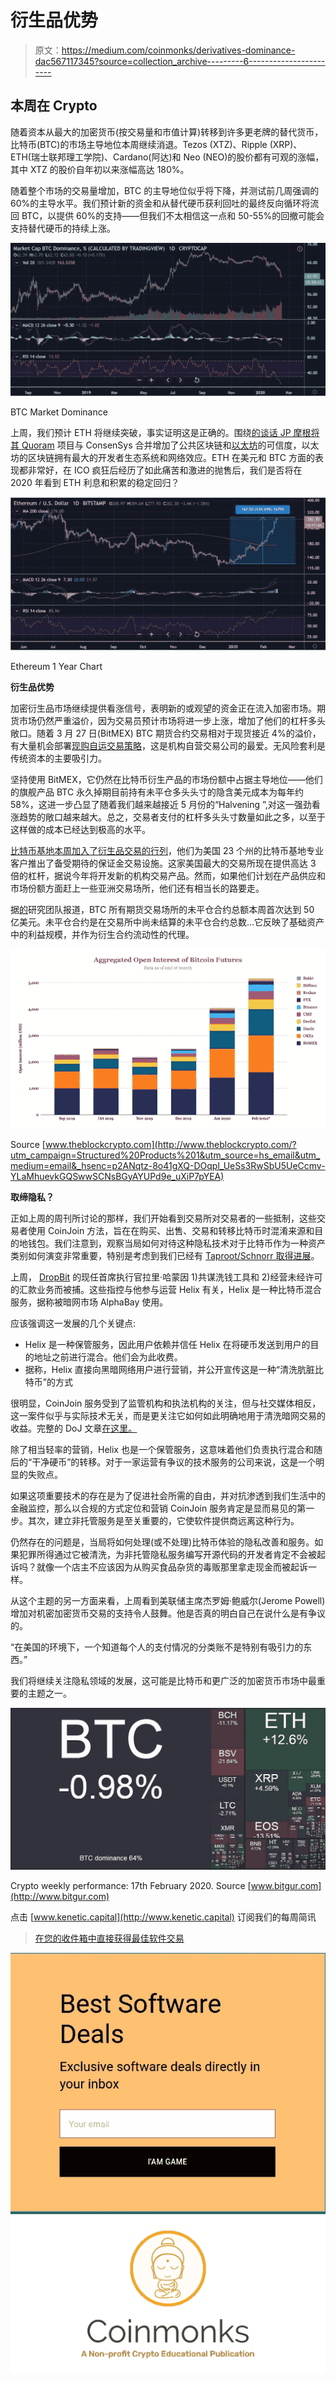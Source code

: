 # 衍生品优势

> 原文：<https://medium.com/coinmonks/derivatives-dominance-dac567117345?source=collection_archive---------6----------------------->

## **本周在 Crypto**

随着资本从最大的加密货币(按交易量和市值计算)转移到许多更老牌的替代货币，比特币(BTC)的市场主导地位本周继续消退。Tezos (XTZ)、Ripple (XRP)、ETH(瑞士联邦理工学院)、Cardano(阿达)和 Neo (NEO)的股价都有可观的涨幅，其中 XTZ 的股价自年初以来涨幅高达 180%。

随着整个市场的交易量增加，BTC 的主导地位似乎将下降，并测试前几周强调的 60%的主导水平。我们预计新的资金和从替代硬币获利回吐的最终反向循环将流回 BTC，以提供 60%的支持——但我们不太相信这一点和 50-55%的回撤可能会支持替代硬币的持续上涨。

![](img/ff67f265cee1371211a3875d19344e9a.png)

BTC Market Dominance

上周，我们预计 ETH 将继续突破，事实证明这是正确的。围绕[的谈话 JP 摩根将其 Quoram](https://www.reuters.com/article/us-jp-morgan-blockchain-exclusive/exclusive-jpmorgan-in-talks-to-merge-blockchain-unit-quorum-with-startup-consensys-sources-idUSKBN2051AW?utm_campaign=Structured%20Products%201&utm_source=hs_email&utm_medium=email&_hsenc=p2ANqtz-8o41gXQ-DOqpl_UeSs3RwSbU5UeCcmv-YLaMhuevkGQSwwSCNsBGyAYUPd9e_uXiP7pYEA) 项目与 ConsenSys 合并增加了公共区块链和[以太坊](https://blog.coincodecap.com/tag/ethereum/)的可信度，以太坊的区块链拥有最大的开发者生态系统和网络效应。ETH 在美元和 BTC 方面的表现都非常好，在 ICO 疯狂后经历了如此痛苦和激进的抛售后，我们是否将在 2020 年看到 ETH 利息和积累的稳定回归？

![](img/3576b7bcd3bccfd6cd5642d313206cda.png)

Ethereum 1 Year Chart

**衍生品优势**

加密衍生品市场继续提供看涨信号，表明新的或观望的资金正在流入加密市场。期货市场仍然严重溢价，因为交易员预计市场将进一步上涨，增加了他们的杠杆多头敞口。随着 3 月 27 日(BitMEX) BTC 期货合约交易相对于现货接近 4%的溢价，有大量机会部署[现购自运交易策略](https://www.investopedia.com/terms/c/cashandcarry.asp?utm_campaign=Structured%20Products%201&utm_source=hs_email&utm_medium=email&_hsenc=p2ANqtz-8o41gXQ-DOqpl_UeSs3RwSbU5UeCcmv-YLaMhuevkGQSwwSCNsBGyAYUPd9e_uXiP7pYEA)，这是机构自营交易公司的最爱。无风险套利是传统资本的主要吸引力。

坚持使用 BitMEX，它仍然在比特币衍生产品的市场份额中占据主导地位——他们的旗舰产品 BTC 永久掉期目前持有未平仓多头头寸的隐含美元成本为每年约 58%，这进一步凸显了随着我们越来越接近 5 月份的“Halvening ”,对这一强劲看涨趋势的敞口越来越大。总之，交易者支付的杠杆多头头寸数量如此之多，以至于这样做的成本已经达到极高的水平。

[比特币基地本周加入了衍生品交易的行列](https://blog.coinbase.com/margin-trading-is-now-available-on-coinbase-pro-b22743a0e07b?utm_campaign=Structured%20Products%201&utm_source=hs_email&utm_medium=email&_hsenc=p2ANqtz-8o41gXQ-DOqpl_UeSs3RwSbU5UeCcmv-YLaMhuevkGQSwwSCNsBGyAYUPd9e_uXiP7pYEA)，他们为美国 23 个州的比特币基地专业客户推出了备受期待的保证金交易设施。这家美国最大的交易所现在提供高达 3 倍的杠杆，据说今年将开发新的机构交易产品。然而，如果他们计划在产品供应和市场份额方面赶上一些亚洲交易场所，他们还有相当长的路要走。

据[的](https://www.theblockcrypto.com/linked/56019/open-interest-for-bitcoin-futures-surpasses-5-billion?utm_campaign=Structured%20Products%201&utm_source=hs_email&utm_medium=email&_hsenc=p2ANqtz-8o41gXQ-DOqpl_UeSs3RwSbU5UeCcmv-YLaMhuevkGQSwwSCNsBGyAYUPd9e_uXiP7pYEA)研究团队报道，BTC 所有期货交易场所的未平仓合约总额本周首次达到 50 亿美元。未平仓合约是在交易所中尚未结算的未平仓合约总数…它反映了基础资产中的利益规模，并作为衍生合约流动性的代理。

![](img/159d2d2e3d2b441efc084af88ec644c2.png)

Source [www.theblockcrypto.com](http://www.theblockcrypto.com/?utm_campaign=Structured%20Products%201&utm_source=hs_email&utm_medium=email&_hsenc=p2ANqtz-8o41gXQ-DOqpl_UeSs3RwSbU5UeCcmv-YLaMhuevkGQSwwSCNsBGyAYUPd9e_uXiP7pYEA)

**取缔隐私？**

正如上周的周刊所讨论的那样，我们开始看到交易所对交易者的一些抵制，这些交易者使用 CoinJoin 方法，旨在在购买、出售、交易和转移比特币时混淆来源和目的地钱包。我们注意到，观察当局如何对待这种隐私技术对于比特币作为一种资产类别如何演变非常重要，特别是考虑到我们已经有 [Taproot/Schnorr 取得进展](https://www.theblockcrypto.com/post/53958/taproot-schnorr-bitcoin-bip-development?utm_campaign=Structured%20Products%201&utm_source=hs_email&utm_medium=email&_hsenc=p2ANqtz-8o41gXQ-DOqpl_UeSs3RwSbU5UeCcmv-YLaMhuevkGQSwwSCNsBGyAYUPd9e_uXiP7pYEA)。

上周， [DropBit](https://dropbit.app/?utm_campaign=Structured%20Products%201&utm_source=hs_email&utm_medium=email&_hsenc=p2ANqtz-8o41gXQ-DOqpl_UeSs3RwSbU5UeCcmv-YLaMhuevkGQSwwSCNsBGyAYUPd9e_uXiP7pYEA) 的现任首席执行官拉里·哈蒙因 1)共谋洗钱工具和 2)经营未经许可的汇款业务而被捕。这些指控与他参与运营 Helix 有关，Helix 是一种比特币混合服务，据称被暗网市场 AlphaBay 使用。

应该强调这一发展的几个关键点:

*   Helix 是一种保管服务，因此用户依赖并信任 Helix 在将硬币发送到用户的目的地址之前进行混合。他们会为此收费。
*   据称，Helix 直接向黑暗网络用户进行营销，并公开宣传这是一种“清洗肮脏比特币”的方式

很明显，CoinJoin 服务受到了监管机构和执法机构的关注，但与社交媒体相反，这一案件似乎与实际技术无关，而是更关注它如何如此明确地用于清洗暗网交易的收益。完整的 DoJ 文章[在这里。](https://www.justice.gov/opa/pr/ohio-resident-charged-operating-darknet-based-bitcoin-mixer-which-laundered-over-300-million?utm_campaign=Structured%20Products%201&utm_source=hs_email&utm_medium=email&_hsenc=p2ANqtz-8o41gXQ-DOqpl_UeSs3RwSbU5UeCcmv-YLaMhuevkGQSwwSCNsBGyAYUPd9e_uXiP7pYEA)

除了相当轻率的营销，Helix 也是一个保管服务，这意味着他们负责执行混合和随后的“干净硬币”的转移。对于一家运营有争议的技术服务的公司来说，这是一个明显的失败点。

如果这项重要技术的存在是为了促进社会所需的自由，并对抗渗透到我们生活中的金融监控，那么以合规的方式定位和营销 CoinJoin 服务肯定是显而易见的第一步。其次，建立非托管服务是至关重要的，它使软件提供商远离这种行为。

仍然存在的问题是，当局将如何处理(或不处理)比特币体验的隐私改善和服务。如果犯罪所得通过它被清洗，为非托管隐私服务编写开源代码的开发者肯定不会被起诉吗？就像一个店主不应该因为从购买食品杂货的毒贩那里拿走现金而被起诉一样。

从这个主题的另一方面来看，上周看到美联储主席杰罗姆·鲍威尔(Jerome Powell)增加对机密加密货币交易的支持令人鼓舞。他是否真的明白自己在说什么是有争议的。

“在美国的环境下，一个知道每个人的支付情况的分类账不是特别有吸引力的东西。”

我们将继续关注隐私领域的发展，这可能是比特币和更广泛的加密货币市场中最重要的主题之一。

![](img/90d54b5a7beeb0f857e5261728a16571.png)

Crypto weekly performance: 17th February 2020\. Source [www.bitgur.com](http://www.bitgur.com)

点击 [www.kenetic.capital](http://www.kenetic.capital) 订阅我们的每周简讯

> [在您的收件箱中直接获得最佳软件交易](https://coincodecap.com/?utm_source=coinmonks)

[![](img/7c0b3dfdcbfea594cc0ae7d4f9bf6fcb.png)](https://coincodecap.com/?utm_source=coinmonks)![](img/e9dbce386c4f90837b5db529a4c87766.png)